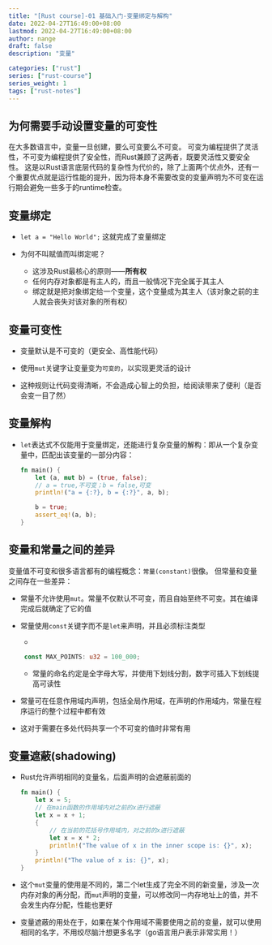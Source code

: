 ```yaml
---
title: "[Rust course]-01 基础入门-变量绑定与解构"
date: 2022-04-27T16:49:00+08:00
lastmod: 2022-04-27T16:49:00+08:00
author: nange
draft: false
description: "变量"

categories: ["rust"]
series: ["rust-course"]
series_weight: 1
tags: ["rust-notes"]
---
```


## 为何需要手动设置变量的可变性

在大多数语言中，变量一旦创建，要么可变要么不可变。
可变为编程提供了灵活性，不可变为编程提供了安全性，而Rust兼顾了这两者，既要灵活性又要安全性。
这是以Rust语言底层代码的复杂性为代价的，除了上面两个优点外，还有一个重要优点就是运行性能的提升，因为将本身不需要改变的变量声明为不可变在运行期会避免一些多于的runtime检查。

## 变量绑定

* `let a = "Hello World";` 这就完成了变量绑定

* 为何不叫赋值而叫绑定呢？
  
  * 这涉及Rust最核心的原则——**所有权**
  * 任何内存对象都是有主人的，而且一般情况下完全属于其主人
  * 绑定就是把对象绑定给一个变量，这个变量成为其主人（该对象之前的主人就会丧失对该对象的所有权）

## 变量可变性

* 变量默认是不可变的（更安全、高性能代码）

* 使用`mut`关键字让变量变为`可变的`，以实现更灵活的设计

* 这种规则让代码变得清晰，不会造成心智上的负担，给阅读带来了便利（是否会变一目了然）
  
## 变量解构

* `let`表达式不仅能用于变量绑定，还能进行复杂变量的解构：即从一个复杂变量中，匹配出该变量的一部分内容：
  
  ```rust
  fn main() {
      let (a, mut b) = (true, false);
      // a = true,不可变；b = false,可变
      println!("a = {:?}, b = {:?}", a, b);
  
      b = true;
      assert_eq!(a, b);
  }
  ```

## 变量和常量之间的差异

变量值不可变和很多语言都有的编程概念：`常量(constant)`很像。 但常量和变量之间存在一些差异：

* 常量不允许使用`mut`。常量不仅默认不可变，而且自始至终不可变。其在编译完成后就确定了它的值

* 常量使用`const`关键字而不是`let`来声明，并且必须标注类型

  *

   ```rust
    const MAX_POINTS: u32 = 100_000;
    ```

  * 常量的命名约定是全字母大写，并使用下划线分割，数字可插入下划线提高可读性

* 常量可在任意作用域内声明，包括全局作用域，在声明的作用域内，常量在程序运行的整个过程中都有效
* 这对于需要在多处代码共享一个不可变的值时非常有用
  
## 变量遮蔽(shadowing)

* Rust允许声明相同的变量名，后面声明的会遮蔽前面的
  
  ```rust
  fn main() {
      let x = 5;
      // 在main函数的作用域内对之前的x进行遮蔽
      let x = x + 1;
      {
          // 在当前的花括号作用域内，对之前的x进行遮蔽
          let x = x * 2;
          println!("The value of x in the inner scope is: {}", x);
      }
      println!("The value of x is: {}", x);
  }
  ```

* 这个`mut`变量的使用是不同的，第二个let生成了完全不同的新变量，涉及一次内存对象的再分配，而`mut`声明的变量，可以修改同一内存地址上的值，并不会发生内存分配，性能也更好
* 变量遮蔽的用处在于，如果在某个作用域不需要使用之前的变量，就可以使用相同的名字，不用绞尽脑汁想更多名字（go语言用户表示非常实用！）
